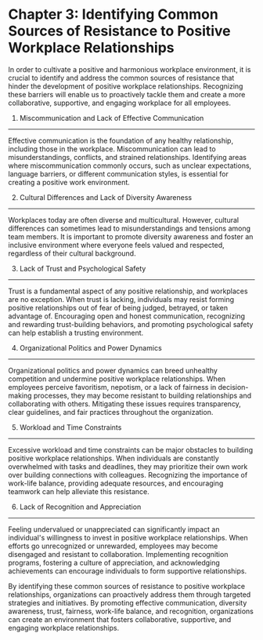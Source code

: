 Chapter 3: Identifying Common Sources of Resistance to Positive Workplace Relationships
=======================================================================================

In order to cultivate a positive and harmonious workplace environment, it is crucial to identify and address the common sources of resistance that hinder the development of positive workplace relationships. Recognizing these barriers will enable us to proactively tackle them and create a more collaborative, supportive, and engaging workplace for all employees.

1. Miscommunication and Lack of Effective Communication
-------------------------------------------------------

Effective communication is the foundation of any healthy relationship, including those in the workplace. Miscommunication can lead to misunderstandings, conflicts, and strained relationships. Identifying areas where miscommunication commonly occurs, such as unclear expectations, language barriers, or different communication styles, is essential for creating a positive work environment.

2. Cultural Differences and Lack of Diversity Awareness
-------------------------------------------------------

Workplaces today are often diverse and multicultural. However, cultural differences can sometimes lead to misunderstandings and tensions among team members. It is important to promote diversity awareness and foster an inclusive environment where everyone feels valued and respected, regardless of their cultural background.

3. Lack of Trust and Psychological Safety
-----------------------------------------

Trust is a fundamental aspect of any positive relationship, and workplaces are no exception. When trust is lacking, individuals may resist forming positive relationships out of fear of being judged, betrayed, or taken advantage of. Encouraging open and honest communication, recognizing and rewarding trust-building behaviors, and promoting psychological safety can help establish a trusting environment.

4. Organizational Politics and Power Dynamics
---------------------------------------------

Organizational politics and power dynamics can breed unhealthy competition and undermine positive workplace relationships. When employees perceive favoritism, nepotism, or a lack of fairness in decision-making processes, they may become resistant to building relationships and collaborating with others. Mitigating these issues requires transparency, clear guidelines, and fair practices throughout the organization.

5. Workload and Time Constraints
--------------------------------

Excessive workload and time constraints can be major obstacles to building positive workplace relationships. When individuals are constantly overwhelmed with tasks and deadlines, they may prioritize their own work over building connections with colleagues. Recognizing the importance of work-life balance, providing adequate resources, and encouraging teamwork can help alleviate this resistance.

6. Lack of Recognition and Appreciation
---------------------------------------

Feeling undervalued or unappreciated can significantly impact an individual's willingness to invest in positive workplace relationships. When efforts go unrecognized or unrewarded, employees may become disengaged and resistant to collaboration. Implementing recognition programs, fostering a culture of appreciation, and acknowledging achievements can encourage individuals to form supportive relationships.

By identifying these common sources of resistance to positive workplace relationships, organizations can proactively address them through targeted strategies and initiatives. By promoting effective communication, diversity awareness, trust, fairness, work-life balance, and recognition, organizations can create an environment that fosters collaborative, supportive, and engaging workplace relationships.
